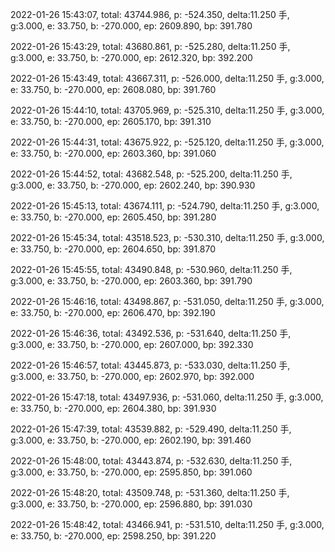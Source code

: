2022-01-26 15:43:07, total: 43744.986, p: -524.350, delta:11.250 手, g:3.000, e: 33.750, b: -270.000, ep: 2609.890, bp: 391.780

2022-01-26 15:43:29, total: 43680.861, p: -525.280, delta:11.250 手, g:3.000, e: 33.750, b: -270.000, ep: 2612.320, bp: 392.200

2022-01-26 15:43:49, total: 43667.311, p: -526.000, delta:11.250 手, g:3.000, e: 33.750, b: -270.000, ep: 2608.080, bp: 391.760

2022-01-26 15:44:10, total: 43705.969, p: -525.310, delta:11.250 手, g:3.000, e: 33.750, b: -270.000, ep: 2605.170, bp: 391.310

2022-01-26 15:44:31, total: 43675.922, p: -525.120, delta:11.250 手, g:3.000, e: 33.750, b: -270.000, ep: 2603.360, bp: 391.060

2022-01-26 15:44:52, total: 43682.548, p: -525.200, delta:11.250 手, g:3.000, e: 33.750, b: -270.000, ep: 2602.240, bp: 390.930

2022-01-26 15:45:13, total: 43674.111, p: -524.790, delta:11.250 手, g:3.000, e: 33.750, b: -270.000, ep: 2605.450, bp: 391.280

2022-01-26 15:45:34, total: 43518.523, p: -530.310, delta:11.250 手, g:3.000, e: 33.750, b: -270.000, ep: 2604.650, bp: 391.870

2022-01-26 15:45:55, total: 43490.848, p: -530.960, delta:11.250 手, g:3.000, e: 33.750, b: -270.000, ep: 2603.360, bp: 391.790

2022-01-26 15:46:16, total: 43498.867, p: -531.050, delta:11.250 手, g:3.000, e: 33.750, b: -270.000, ep: 2606.470, bp: 392.190

2022-01-26 15:46:36, total: 43492.536, p: -531.640, delta:11.250 手, g:3.000, e: 33.750, b: -270.000, ep: 2607.000, bp: 392.330

2022-01-26 15:46:57, total: 43445.873, p: -533.030, delta:11.250 手, g:3.000, e: 33.750, b: -270.000, ep: 2602.970, bp: 392.000

2022-01-26 15:47:18, total: 43497.936, p: -531.060, delta:11.250 手, g:3.000, e: 33.750, b: -270.000, ep: 2604.380, bp: 391.930

2022-01-26 15:47:39, total: 43539.882, p: -529.490, delta:11.250 手, g:3.000, e: 33.750, b: -270.000, ep: 2602.190, bp: 391.460

2022-01-26 15:48:00, total: 43443.874, p: -532.630, delta:11.250 手, g:3.000, e: 33.750, b: -270.000, ep: 2595.850, bp: 391.060

2022-01-26 15:48:20, total: 43509.748, p: -531.360, delta:11.250 手, g:3.000, e: 33.750, b: -270.000, ep: 2596.880, bp: 391.030

2022-01-26 15:48:42, total: 43466.941, p: -531.510, delta:11.250 手, g:3.000, e: 33.750, b: -270.000, ep: 2598.250, bp: 391.220